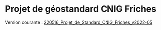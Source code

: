 # Projet de géostandard CNIG Friches

Version courante : [220516_Projet_de_Standard_CNIG_Friches_v2022-05](https://github.com/cnigfr/Friches/blob/main/standard/220516_Projet_de_Standard_CNIG_Friches_v2022-05.pdf)




